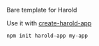 Bare template for Harold

Use it with [create-harold-app](https://github.com/juliancwirko/create-harold-app)

```
npm init harold-app my-app
```
